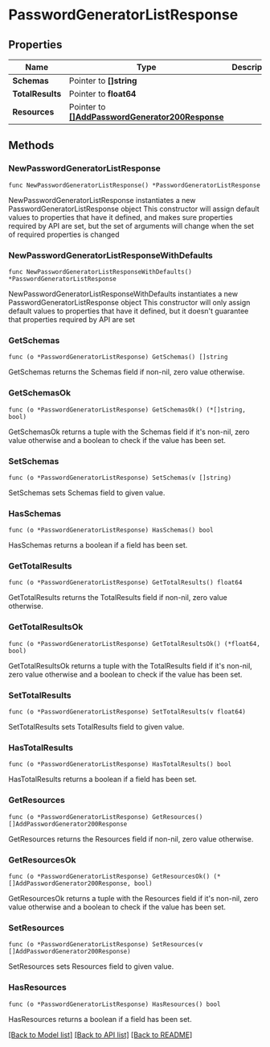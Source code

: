 # PasswordGeneratorListResponse

## Properties

Name | Type | Description | Notes
------------ | ------------- | ------------- | -------------
**Schemas** | Pointer to **[]string** |  | [optional] 
**TotalResults** | Pointer to **float64** |  | [optional] 
**Resources** | Pointer to [**[]AddPasswordGenerator200Response**](AddPasswordGenerator200Response.md) |  | [optional] 

## Methods

### NewPasswordGeneratorListResponse

`func NewPasswordGeneratorListResponse() *PasswordGeneratorListResponse`

NewPasswordGeneratorListResponse instantiates a new PasswordGeneratorListResponse object
This constructor will assign default values to properties that have it defined,
and makes sure properties required by API are set, but the set of arguments
will change when the set of required properties is changed

### NewPasswordGeneratorListResponseWithDefaults

`func NewPasswordGeneratorListResponseWithDefaults() *PasswordGeneratorListResponse`

NewPasswordGeneratorListResponseWithDefaults instantiates a new PasswordGeneratorListResponse object
This constructor will only assign default values to properties that have it defined,
but it doesn't guarantee that properties required by API are set

### GetSchemas

`func (o *PasswordGeneratorListResponse) GetSchemas() []string`

GetSchemas returns the Schemas field if non-nil, zero value otherwise.

### GetSchemasOk

`func (o *PasswordGeneratorListResponse) GetSchemasOk() (*[]string, bool)`

GetSchemasOk returns a tuple with the Schemas field if it's non-nil, zero value otherwise
and a boolean to check if the value has been set.

### SetSchemas

`func (o *PasswordGeneratorListResponse) SetSchemas(v []string)`

SetSchemas sets Schemas field to given value.

### HasSchemas

`func (o *PasswordGeneratorListResponse) HasSchemas() bool`

HasSchemas returns a boolean if a field has been set.

### GetTotalResults

`func (o *PasswordGeneratorListResponse) GetTotalResults() float64`

GetTotalResults returns the TotalResults field if non-nil, zero value otherwise.

### GetTotalResultsOk

`func (o *PasswordGeneratorListResponse) GetTotalResultsOk() (*float64, bool)`

GetTotalResultsOk returns a tuple with the TotalResults field if it's non-nil, zero value otherwise
and a boolean to check if the value has been set.

### SetTotalResults

`func (o *PasswordGeneratorListResponse) SetTotalResults(v float64)`

SetTotalResults sets TotalResults field to given value.

### HasTotalResults

`func (o *PasswordGeneratorListResponse) HasTotalResults() bool`

HasTotalResults returns a boolean if a field has been set.

### GetResources

`func (o *PasswordGeneratorListResponse) GetResources() []AddPasswordGenerator200Response`

GetResources returns the Resources field if non-nil, zero value otherwise.

### GetResourcesOk

`func (o *PasswordGeneratorListResponse) GetResourcesOk() (*[]AddPasswordGenerator200Response, bool)`

GetResourcesOk returns a tuple with the Resources field if it's non-nil, zero value otherwise
and a boolean to check if the value has been set.

### SetResources

`func (o *PasswordGeneratorListResponse) SetResources(v []AddPasswordGenerator200Response)`

SetResources sets Resources field to given value.

### HasResources

`func (o *PasswordGeneratorListResponse) HasResources() bool`

HasResources returns a boolean if a field has been set.


[[Back to Model list]](../README.md#documentation-for-models) [[Back to API list]](../README.md#documentation-for-api-endpoints) [[Back to README]](../README.md)


